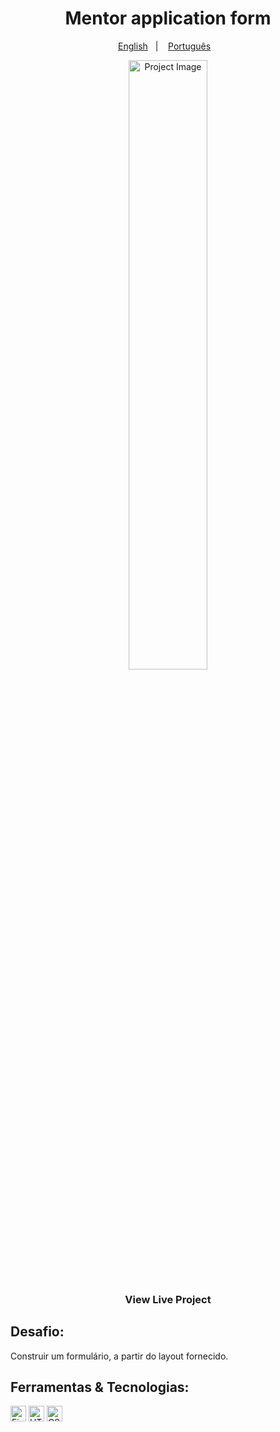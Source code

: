 <h1 align="center"> Mentor application form </h1>
<p align="center">
  <a href="README.en.md">English</a>&nbsp;&nbsp;&nbsp;|&nbsp;&nbsp;&nbsp;
  <a href="readme.md">Português</a>&nbsp;&nbsp;&nbsp;
</p>

<p align="center">
<img width="50%" src="https://i.imgur.com/6t8er5i.jpg" alt="Project Image"/>
</p>
<h3 align="center"> View Live Project </h3>

## Desafio:
Construir um formulário, a partir do layout fornecido. 

## Ferramentas & Tecnologias:
<img height="25" width="25" src="https://cdn.simpleicons.org/figma/6c757d" alt="Figma" title="Figma" /> <img height="25" width="25" src="https://cdn.simpleicons.org/html5/6c757d" alt="HTML" title="HTML" /> <img height="25" width="25" src="https://cdn.simpleicons.org/css3/6c757d" alt="CSS" title="CSS"/>


